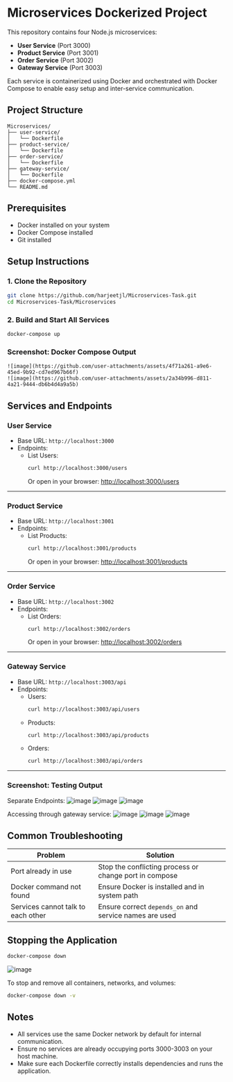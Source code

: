 
# Microservices Dockerized Project

This repository contains four Node.js microservices:

- **User Service** (Port 3000)  
- **Product Service** (Port 3001)  
- **Order Service** (Port 3002)  
- **Gateway Service** (Port 3003)

Each service is containerized using Docker and orchestrated with Docker Compose to enable easy setup and inter-service communication.

## Project Structure

```
Microservices/
├── user-service/
│   └── Dockerfile
├── product-service/
│   └── Dockerfile
├── order-service/
│   └── Dockerfile
├── gateway-service/
│   └── Dockerfile
├── docker-compose.yml
└── README.md
```

## Prerequisites

- Docker installed on your system  
- Docker Compose installed  
- Git installed 

## Setup Instructions

### 1. Clone the Repository

```bash
git clone https://github.com/harjeetjl/Microservices-Task.git
cd Microservices-Task/Microservices
```

### 2. Build and Start All Services

```bash
docker-compose up 
```

### Screenshot: Docker Compose Output

```
![image](https://github.com/user-attachments/assets/4f71a261-a9e6-45ed-9b92-cd7ed967b66f)
![image](https://github.com/user-attachments/assets/2a34b996-d811-4a21-9444-db6b4d4a9a5b)
```


## Services and Endpoints

### User Service
- Base URL: `http://localhost:3000`
- Endpoints:
  - List Users:
    ```bash
    curl http://localhost:3000/users
    ```
    Or open in your browser: [http://localhost:3000/users](http://localhost:3000/users)

---

### Product Service
- Base URL: `http://localhost:3001`
- Endpoints:
  - List Products:
    ```bash
    curl http://localhost:3001/products
    ```
    Or open in your browser: [http://localhost:3001/products](http://localhost:3001/products)

---

### Order Service
- Base URL: `http://localhost:3002`
- Endpoints:
  - List Orders:
    ```bash
    curl http://localhost:3002/orders
    ```
    Or open in your browser: [http://localhost:3002/orders](http://localhost:3002/orders)

---

### Gateway Service
- Base URL: `http://localhost:3003/api`
- Endpoints:
  - Users:
    ```bash
    curl http://localhost:3003/api/users
    ```
  - Products:
    ```bash
    curl http://localhost:3003/api/products
    ```
  - Orders:
    ```bash
    curl http://localhost:3003/api/orders
    ```

---


### Screenshot: Testing Output

Separate Endpoints:
![image](https://github.com/user-attachments/assets/b6bc6b05-f4fb-489e-895c-237e8df9aecb)
![image](https://github.com/user-attachments/assets/9c5a3c62-2a04-4b0e-9f70-bf78221cebd8)
![image](https://github.com/user-attachments/assets/b3558d90-32ab-4e32-8916-d9f0666ea573)

Accessing through gateway service:
![image](https://github.com/user-attachments/assets/b416d3d7-61e7-4cfa-a090-e650a4436a8f)
![image](https://github.com/user-attachments/assets/2f164a95-1926-464b-89f3-803296ec56a0)
![image](https://github.com/user-attachments/assets/b90dc74e-5a37-46d0-b780-8c8d084f673b)


## Common Troubleshooting

| Problem                            | Solution                                                 |
|------------------------------------|----------------------------------------------------------|
| Port already in use                | Stop the conflicting process or change port in compose   |                |
| Docker command not found           | Ensure Docker is installed and in system path            |
| Services cannot talk to each other | Ensure correct `depends_on` and service names are used   |

## Stopping the Application

```bash
docker-compose down
```
![image](https://github.com/user-attachments/assets/8e84e3f4-5e73-4067-8700-2dfe218f66a3)


To stop and remove all containers, networks, and volumes:

```bash
docker-compose down -v
```

## Notes

- All services use the same Docker network by default for internal communication.
- Ensure no services are already occupying ports 3000-3003 on your host machine.
- Make sure each Dockerfile correctly installs dependencies and runs the application.
